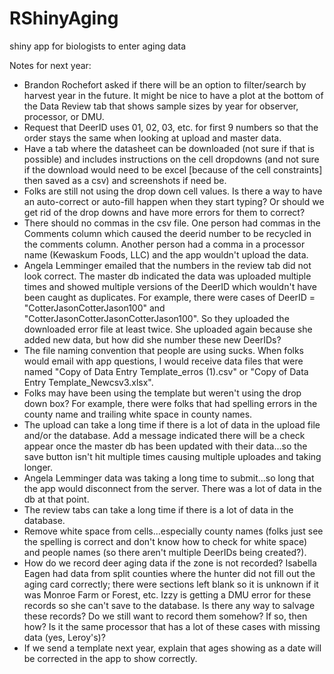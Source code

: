 # RShinyAging
shiny app for biologists to enter aging data

Notes for next year:    

- Brandon Rochefort asked if there will be an option to filter/search by harvest year in the future. It might be nice to have a plot at the bottom of the Data Review tab that shows sample sizes by year for observer, processor, or DMU.    
- Request that DeerID uses 01, 02, 03, etc. for first 9 numbers so that the order stays the same when looking at upload and master data.  
- Have a tab where the datasheet can be downloaded (not sure if that is possible) and includes instructions on the cell dropdowns (and not sure if the download would need to be excel [because of the cell constraints] then saved as a csv) and screenshots if need be.  
- Folks are still not using the drop down cell values. Is there a way to have an auto-correct or auto-fill happen when they start typing? Or should we get rid of the drop downs and have more errors for them to correct?    
- There should no commas in the csv file. One person had commas in the Comments column which caused the deerid number to be recycled in the comments column. Another person had a comma in a processor name (Kewaskum Foods, LLC) and the app wouldn't upload the data.  
- Angela Lemminger emailed that the numbers in the review tab did not look correct. The master db indicated the data was uploaded multiple times and showed multiple versions of the DeerID which wouldn't have been caught as duplicates. For example, there were cases of DeerID = "CotterJasonCotterJason100" and "CotterJasonCotterJasonCotterJason100". So they uploaded the downloaded error file at least twice. She uploaded again because she added new data, but how did she number these new DeerIDs?   
- The file naming convention that people are using sucks. When folks would email with app questions, I would receive data files that were named "Copy of Data Entry Template_erros (1).csv" or "Copy of Data Entry Template_Newcsv3.xlsx".  
- Folks may have been using the template but weren't using the drop down box? For example, there were folks that had spelling errors in the county name and trailing white space in county names.  
- The upload can take a long time if there is a lot of data in the upload file and/or the database. Add a message indicated there will be a check appear once the master db has been updated with their data...so the save button isn't hit multiple times causing multiple uploades and taking longer.  
- Angela Lemminger data was taking a long time to submit...so long that the app would disconnect from the server. There was a lot of data in the db at that point.
- The review tabs can take a long time if there is a lot of data in the database.
- Remove white space from cells...especially county names (folks just see the spelling is correct and don't know how to check for white space) and people names (so there aren't multiple DeerIDs being created?).   
- How do we record deer aging data if the zone is not recorded? Isabella Eagen had data from split counties where the hunter did not fill out the aging card correctly; there were sections left blank so it is unknown if it was Monroe Farm or Forest, etc. Izzy is getting a DMU error for these records so she can't save to the database. Is there any way to salvage these records? Do we still want to record them somehow? If so, then how? Is it the same processor that has a lot of these cases with missing data (yes, Leroy's)?  
- If we send a template next year, explain that ages showing as a date will be corrected in the app to show correctly.  
 


